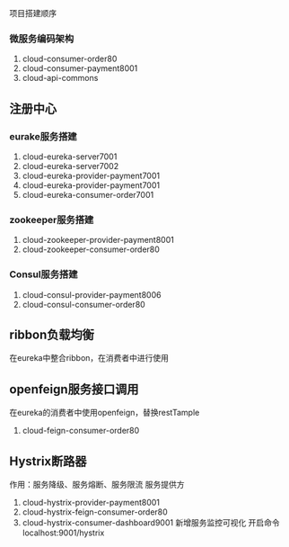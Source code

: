 项目搭建顺序

### 微服务编码架构

1. cloud-consumer-order80
2. cloud-consumer-payment8001
3. cloud-api-commons
## 注册中心
### eurake服务搭建
1. cloud-eureka-server7001
2. cloud-eureka-server7002
3. cloud-eureka-provider-payment7001
4. cloud-eureka-provider-payment7001
5. cloud-eureka-consumer-order7001

### zookeeper服务搭建
1. cloud-zookeeper-provider-payment8001
2. cloud-zookeeper-consumer-order80

### Consul服务搭建
1. cloud-consul-provider-payment8006
2. cloud-consul-consumer-order80

## ribbon负载均衡
在eureka中整合ribbon，在消费者中进行使用

## openfeign服务接口调用
在eureka的消费者中使用openfeign，替换restTample
1. cloud-feign-consumer-order80

## Hystrix断路器
作用：服务降级、服务熔断、服务限流
服务提供方
1. cloud-hystrix-provider-payment8001
2. cloud-hystrix-feign-consumer-order80
3. cloud-hystrix-consumer-dashboard9001 新增服务监控可视化
    开启命令localhost:9001/hystrix
